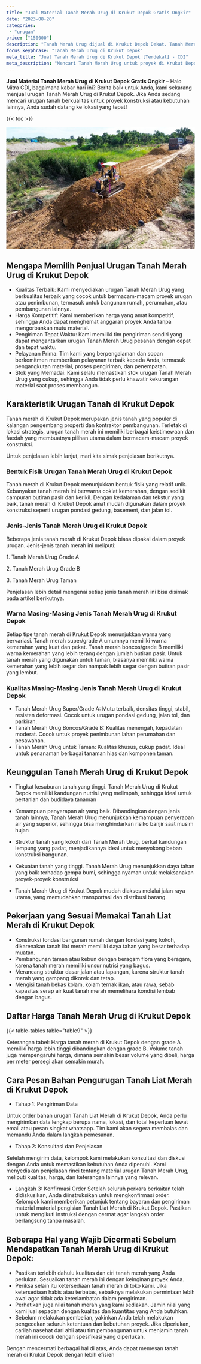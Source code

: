 ```yaml
---
title: "Jual Material Tanah Merah Urug di Krukut Depok Gratis Ongkir"
date: "2023-08-20"
categories:
 - "urugan"
price: ["150000"]
description: "Tanah Merah Urug dijual di Krukut Depok Dekat. Tanah Merah Urug ini sering dipakai dalam proyek konstruksi sebagai bahan urugan yang tahan lama dan tepat guna. Silakan hubungi kami untuk informasi lebih lanjut."
focus_keyphrase: "Tanah Merah Urug di Krukut Depok"
meta_title: "Jual Tanah Merah Urug di Krukut Depok [Terdekat] - CDI"
meta_description: "Mencari Tanah Merah Urug untuk proyek di Krukut Depok? Kami memiliki Tanah Merah Urug berkualitas untuk penimbunan lahan. Segera dapatkan penawaran terbaik."
---
```


**Jual Material Tanah Merah Urug di Krukut Depok Gratis Ongkir** – Halo Mitra CDI, bagaimana kabar hari ini? Berita baik untuk Anda, kami sekarang menjual urugan Tanah Merah Urug di Krukut Depok. Jika Anda sedang mencari urugan tanah berkualitas untuk proyek konstruksi atau kebutuhan lainnya, Anda sudah datang ke lokasi yang tepat!

{{< toc >}}

![Jual Material Tanah Merah Urug di Krukut Depok Gratis Ongkir](/images/tanah/tanah-urug-23.jpg)

## Mengapa Memilih Penjual Urugan Tanah Merah Urug di Krukut Depok

*   Kualitas Terbaik: Kami menyediakan urugan Tanah Merah Urug yang berkualitas terbaik yang cocok untuk bermacam-macam proyek urugan atau penimbunan, termasuk untuk bangunan rumah, perumahan, atau pembangunan lainnya.
*   Harga Kompetitif: Kami memberikan harga yang amat kompetitif, sehingga Anda dapat menghemat anggaran proyek Anda tanpa mengorbankan mutu material.
*   Pengiriman Tepat Waktu: Kami memiliki tim pengiriman sendiri yang dapat mengantarkan urugan Tanah Merah Urug pesanan dengan cepat dan tepat waktu.
*   Pelayanan Prima: Tim kami yang berpengalaman dan sopan berkomitmen memberikan pelayanan terbaik kepada Anda, termasuk pengangkutan material, proses pengiriman, dan penempatan.
*   Stok yang Memadai: Kami selalu memastikan stok urugan Tanah Merah Urug yang cukup, sehingga Anda tidak perlu khawatir kekurangan material saat proses membangun. 

## Karakteristik Urugan Tanah di Krukut Depok

Tanah merah di Krukut Depok merupakan jenis tanah yang populer di kalangan pengembang properti dan kontraktor pembangunan. Terletak di lokasi strategis, urugan tanah merah ini memiliki berbagai keistimewaan dan faedah yang membuatnya pilihan utama dalam bermacam-macam proyek konstruksi.

Untuk penjelasan lebih lanjut, mari kita simak penjelasan berikutnya.

### Bentuk Fisik Urugan Tanah Merah Urug di Krukut Depok

Tanah merah di Krukut Depok menunjukkan bentuk fisik yang relatif unik. Kebanyakan tanah merah ini berwarna coklat kemerahan, dengan sedikit campuran butiran pasir dan kerikil. Dengan kedalaman dan tekstur yang baik, tanah merah di Krukut Depok amat mudah digunakan dalam proyek konstruksi seperti urugan pondasi gedung, basement, dan jalan tol.

### Jenis-Jenis Tanah Merah Urug di Krukut Depok

Beberapa jenis tanah merah di Krukut Depok biasa dipakai dalam proyek urugan. Jenis-jenis tanah merah ini meliputi:

1\.  Tanah Merah Urug Grade A

2\.  Tanah Merah Urug Grade B

3\.  Tanah Merah Urug Taman

Penjelasan lebih detail mengenai setiap jenis tanah merah ini bisa disimak pada artikel berikutnya. 

### Warna Masing-Masing Jenis Tanah Merah Urug di Krukut Depok

Setiap tipe tanah merah di Krukut Depok menunjukkan warna yang bervariasi. Tanah merah super/grade A umumnya memiliki warna kemerahan yang kuat dan pekat. Tanah merah boncos/grade B memiliki warna kemerahan yang lebih terang dengan jumlah butiran pasir. Untuk tanah merah yang digunakan untuk taman, biasanya memiliki warna kemerahan yang lebih segar dan nampak lebih segar dengan butiran pasir yang lembut.

### Kualitas Masing-Masing Jenis Tanah Merah Urug di Krukut Depok

*   Tanah Merah Urug Super/Grade A: Mutu terbaik, densitas tinggi, stabil, resisten deformasi. Cocok untuk urugan pondasi gedung, jalan tol, dan parkiran.
*   Tanah Merah Urug Boncos/Grade B: Kualitas menengah, kepadatan moderat. Cocok untuk proyek penimbunan lahan perumahan dan pesawahan.
*   Tanah Merah Urug untuk Taman: Kualitas khusus, cukup padat. Ideal untuk penanaman berbagai tanaman hias dan komponen taman. 

## Keunggulan Tanah Merah Urug di Krukut Depok

*   Tingkat kesuburan tanah yang tinggi. Tanah Merah Urug di Krukut Depok memiliki kandungan nutrisi yang melimpah, sehingga ideal untuk pertanian dan budidaya tanaman

*   Kemampuan penyerapan air yang baik. Dibandingkan dengan jenis tanah lainnya, Tanah Merah Urug menunjukkan kemampuan penyerapan air yang superior, sehingga bisa menghindarkan risiko banjir saat musim hujan

*   Struktur tanah yang kokoh dari Tanah Merah Urug, berkat kandungan lempung yang padat, menjadikannya ideal untuk menyokong beban konstruksi bangunan.
*   Kekuatan tanah yang tinggi. Tanah Merah Urug menunjukkan daya tahan yang baik terhadap gempa bumi, sehingga nyaman untuk melaksanakan proyek-proyek konstruksi

*   Tanah Merah Urug di Krukut Depok mudah diakses melalui jalan raya utama, yang memudahkan transportasi dan distribusi barang.

## Pekerjaan yang Sesuai Memakai Tanah Liat Merah di Krukut Depok

*   Konstruksi fondasi bangunan rumah dengan fondasi yang kokoh, dikarenakan tanah liat merah memiliki daya tahan yang besar terhadap muatan.
*   Pembangunan taman atau kebun dengan beragam flora yang beragam, karena tanah merah memiliki unsur nutrisi yang bagus.
*   Merancang struktur dasar jalan atau lapangan, karena struktur tanah merah yang gampang dikorek dan tetap.
*   Mengisi tanah bekas kolam, kolam ternak ikan, atau rawa, sebab kapasitas serap air kuat tanah merah memelihara kondisi lembab dengan bagus.

## Daftar Harga Tanah Merah Urug di Krukut Depok

{{< table-tables table="table9" >}}

Keterangan tabel: Harga tanah merah di Krukut Depok dengan grade A memiliki harga lebih tinggi dibandingkan dengan grade B. Volume tanah juga mempengaruhi harga, dimana semakin besar volume yang dibeli, harga per meter persegi akan semakin murah.

## Cara Pesan Bahan Pengurugan Tanah Liat Merah di Krukut Depok

*   Tahap 1: Pengiriman Data

Untuk order bahan urugan Tanah Liat Merah di Krukut Depok, Anda perlu mengirimkan data lengkap berupa nama, lokasi, dan total keperluan lewat email atau pesan singkat whatsapp. Tim kami akan segera membalas dan memandu Anda dalam langkah pemesanan.
*   Tahap 2: Konsultasi dan Penjelasan

Setelah mengirim data, kelompok kami melakukan konsultasi dan diskusi dengan Anda untuk memastikan kebutuhan Anda dipenuhi. Kami menyediakan penjelasan rinci tentang material urugan Tanah Merah Urug, meliputi kualitas, harga, dan keterangan lainnya yang relevan.
*   Langkah 3: Konfirmasi Order
Setelah seluruh perkara berkaitan telah didiskusikan, Anda diinstruksikan untuk mengkonfirmasi order. Kelompok kami memberikan petunjuk tentang bayaran dan pengiriman material material pengisian Tanah Liat Merah di Krukut Depok. Pastikan untuk mengikuti instruksi dengan cermat agar langkah order berlangsung tanpa masalah.

## Beberapa Hal yang Wajib Dicermati Sebelum Mendapatkan Tanah Merah Urug di Krukut Depok:

*   Pastikan terlebih dahulu kualitas dan ciri tanah merah yang Anda perlukan. Sesuaikan tanah merah ini dengan keinginan proyek Anda.
*   Periksa selain itu ketersediaan tanah merah di toko kami. Jika ketersediaan habis atau terbatas, sebaiknya melakukan permintaan lebih awal agar tidak ada keterlambatan dalam pengiriman.
*   Perhatikan juga nilai tanah merah yang kami sediakan. Jamin nilai yang kami jual sepadan dengan kualitas dan kuantitas yang Anda butuhkan.
*   Sebelum melakukan pembelian, yakinkan Anda telah melakukan pengecekan seluruh ketentuan dan kebutuhan proyek. Jika diperlukan, carilah nasehat dari ahli atau tim pembangunan untuk menjamin tanah merah ini cocok dengan spesifikasi yang diperlukan.

Dengan mencermati berbagai hal di atas, Anda dapat memesan tanah merah di Krukut Depok dengan lebih efisien